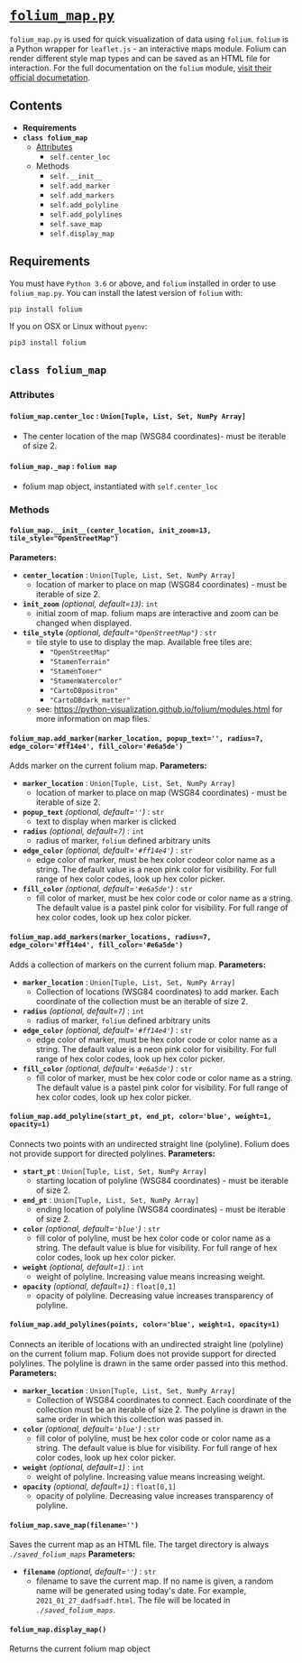 # [`folium_map.py`](../../folium_map.py)
`folium_map.py` is used for quick visualization of data using `folium`. `folium` is a Python wrapper for `leaflet.js` - an interactive maps module. Folium can render different style map types and can be saved as an HTML file for interaction. For the full documentation on the `folium` module, [visit their official documetation](https://python-visualization.github.io/folium/).

## Contents
- **Requirements**
- **`class folium_map`**
    - [Attributes](###Attributes)
        - `self.center_loc`
    - Methods 
        - `self.__init__`
        - `self.add_marker`
        - `self.add_markers`
        - `self.add_polyline`
        - `self.add_polylines`
        - `self.save_map`
        - `self.display_map`
## Requirements 
You must have `Python 3.6` or above, and `folium` installed in order to use `folium_map.py`. You can install the latest version of `folium` with: 
```bash
pip install folium
```
If you on OSX or Linux without `pyenv`: 
```bash
pip3 install folium 
```


## `class folium_map`
### Attributes 
#### `folium_map.center_loc` : `Union[Tuple, List, Set, NumPy Array]`
- The center location of the map (WSG84 coordinates)- must be iterable of size 2.
#### `folium_map._map` : `folium map`
- folium map object, instantiated with `self.center_loc`
### Methods
#### `folium_map.__init__(center_location, init_zoom=13, tile_style="OpenStreetMap")`
**Parameters:**
- **`center_location`** : `Union[Tuple, List, Set, NumPy Array]`
    - location of marker to place on map (WSG84 coordinates) - must be iterable of size 2. 
- **`init_zoom`** *(optional, default=`13`)*: `int`
    - initial zoom of map. folium maps are interactive and zoom can be changed when displayed. 
- **`tile_style`** *(optional, default=`"OpenStreetMap"`)* : `str` 
    - tile style to use to display the map. Available free tiles are: 
        - `"OpenStreetMap"`
        - `"StamenTerrain"`
        - `"StamenToner"`
        - `"StamenWatercolor"`
        - `"CartoDBpositron"`
        - `"CartoDBdark_matter"`
    - see: https://python-visualization.github.io/folium/modules.html for more information on map files.

#### `folium_map.add_marker(marker_location, popup_text='', radius=7, edge_color='#ff14e4', fill_color='#e6a5de')`
Adds marker on the current folium map. 
**Parameters:**
- **`marker_location`** : `Union[Tuple, List, Set, NumPy Array]`
    - location of marker to place on map (WSG84 coordinates) - must be iterable of size 2. 
- **`popup_text`** *(optional, default=`''`)* : `str`
    - text to display when marker is clicked 
- **`radius`** *(optional, default=`7`)* : `int`
    - radius of marker, `folium` defined arbitrary units
- **`edge_color`** *(optional, default=`'#ff14e4'`)* : `str`
    - edge color of marker, must be hex color codeor color name as a string. The default value is a neon pink color for visibility. For full range of hex color codes, look up hex color picker. 
- **`fill_color`** *(optional, default=`'#e6a5de'`)* : `str`
    - fill color of marker, must be hex color code or color name as a string. The default value is a pastel pink color for visibility. For full range of hex color codes, look up hex color picker. 

#### `folium_map.add_markers(marker_locations, radius=7, edge_color='#ff14e4', fill_color='#e6a5de')`
Adds a collection of markers on the current folium map. 
**Parameters:**
 - **`marker_location`** : `Union[Tuple, List, Set, NumPy Array]`
    - Collection of locations (WSG84 coordinates) to add marker. Each coordinate of the collection must be an iterable of size 2.
- **`radius`** *(optional, default=`7`)* : `int`
    - radius of marker, `folium` defined arbitrary units
- **`edge_color`** *(optional, default=`'#ff14e4'`)* : `str`
    - edge color of marker, must be hex color code or color name as a string. The default value is a neon pink color for visibility. For full range of hex color codes, look up hex color picker. 
- **`fill_color`** *(optional, default=`'#e6a5de'`)* : `str`
    - fill color of marker, must be hex color code or color name as a string. The default value is a pastel pink color for visibility. For full range of hex color codes, look up hex color picker. 

#### `folium_map.add_polyline(start_pt, end_pt, color='blue', weight=1, opacity=1)` 
Connects two points with an undirected straight line (polyline). Folium does not provide support for directed polylines. 
**Parameters:**
- **`start_pt`** : `Union[Tuple, List, Set, NumPy Array]`
    - starting location of polyline (WSG84 coordinates) - must be iterable of size 2. 
- **`end_pt`** : `Union[Tuple, List, Set, NumPy Array]`
    - ending location of polyline (WSG84 coordinates) - must be iterable of size 2. 
- **`color`** *(optional, default=`'blue'`)* : `str`
    - fill color of polyline, must be hex color code or color name as a string. The default value is blue for visibility. For full range of hex color codes, look up hex color picker. 
- **`weight`** *(optional, default=`1`)* : `int`
    - weight of polyline. Increasing value means increasing weight.
- **`opacity`** *(optional, default=`1`)* : `float[0,1]`
    - opacity of polyline. Decreasing value increases transparency of polyline. 

#### `folium_map.add_polylines(points, color='blue', weight=1, opacity=1)` 
Connects an iterible of locations with an undirected straight line (polyline) on the current folium map. Folium does not provide support for directed polylines. The polyline is drawn in the same order passed into this method.
**Parameters:**
- **`marker_location`** : `Union[Tuple, List, Set, NumPy Array]`
    - Collection of WSG84 coordinates to connect. Each coordinate of the collection must be an iterable of size 2. The polyline is drawn in the same order in which this collection was passed in.
- **`color`** *(optional, default=`'blue'`)* : `str`
    - fill color of polyline, must be hex color code or color name as a string. The default value is blue for visibility. For full range of hex color codes, look up hex color picker. 
- **`weight`** *(optional, default=`1`)* : `int`
    - weight of polyline. Increasing value means increasing weight.
- **`opacity`** *(optional, default=`1`)* : `float[0,1]`
    - opacity of polyline. Decreasing value increases transparency of polyline. 

#### `folium_map.save_map(filename='')` 
Saves the current map as an HTML file. The target directory is always *`./saved_folium_maps`*
**Parameters:**
- **`filename`** *(optional, default=`''`)* : `str`
    - filename to save the current map. If no name is given, a random name will be generated using today's date. For example, `2021_01_27_dadfsadf.html`. The file will be located in *`./saved_folium_maps`*.

#### `folium_map.display_map()` 
Returns the current folium map object





